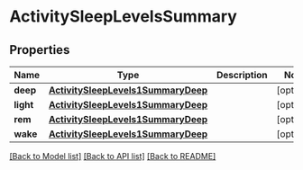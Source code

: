 # ActivitySleepLevelsSummary

## Properties
Name | Type | Description | Notes
------------ | ------------- | ------------- | -------------
**deep** | [**ActivitySleepLevels1SummaryDeep**](ActivitySleepLevels1SummaryDeep.md) |  | [optional] 
**light** | [**ActivitySleepLevels1SummaryDeep**](ActivitySleepLevels1SummaryDeep.md) |  | [optional] 
**rem** | [**ActivitySleepLevels1SummaryDeep**](ActivitySleepLevels1SummaryDeep.md) |  | [optional] 
**wake** | [**ActivitySleepLevels1SummaryDeep**](ActivitySleepLevels1SummaryDeep.md) |  | [optional] 

[[Back to Model list]](../README.md#documentation-for-models) [[Back to API list]](../README.md#documentation-for-api-endpoints) [[Back to README]](../README.md)



